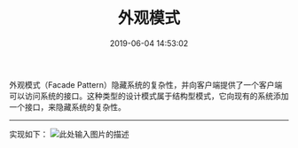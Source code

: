 ﻿---
layout: post
title:  "外观模式"
date:   2019-06-04 14:53:02
categories: 
   - 设计模式
tags:
   - 设计模式
---

外观模式（Facade Pattern）隐藏系统的复杂性，并向客户端提供了一个客户端可以访问系统的接口。这种类型的设计模式属于结构型模式，它向现有的系统添加一个接口，来隐藏系统的复杂性。


----------

实现如下：
![此处输入图片的描述][1]


  [1]: https://www.runoob.com/wp-content/uploads/2014/08/facade_pattern_uml_diagram.jpg